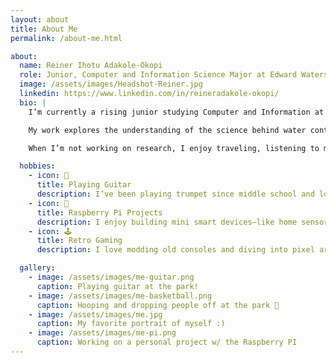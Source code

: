 ```yaml
---
layout: about
title: About Me
permalink: /about-me.html

about:
  name: Reiner Ihotu Adakole-Okopi
  role: Junior, Computer and Information Science Major at Edward Waters University
  image: /assets/images/Headshot-Reiner.jpg
  linkedin: https://www.linkedin.com/in/reineradakole-okopi/
  bio: |
    I’m currently a rising junior studying Computer and Information at Edward Waters University in Jacksonville, Florida. I expect to graduate in 2027.

    My work explores the understanding of the science behind water contamination as well as applying AI techniques to design and prototype a smart detection system to curb it. 

    When I’m not working on research, I enjoy traveling, listening to music, online shopping, trying out fine dining restauarnts and hanging out with my friends in my free time.

  hobbies:
    - icon: 🎺
      title: Playing Guitar
      description: I’ve been playing trumpet since middle school and love improvising to Coltrane and Miles Davis tracks.
    - icon: 🤖
      title: Raspberry Pi Projects
      description: I enjoy building mini smart devices—like home sensors and wearables—using Raspberry Pi.
    - icon: 🕹️
      title: Retro Gaming
      description: I love modding old consoles and diving into pixel art games on emulators.

  gallery:
    - image: /assets/images/me-guitar.png
      caption: Playing guitar at the park!
    - image: /assets/images/me-basketball.png
      caption: Hooping and dropping people off at the park 🏀
    - image: /assets/images/me.jpg
      caption: My favorite portrait of myself :)
    - image: /assets/images/me-pi.png
      caption: Working on a personal project w/ the Raspberry PI
---
```

